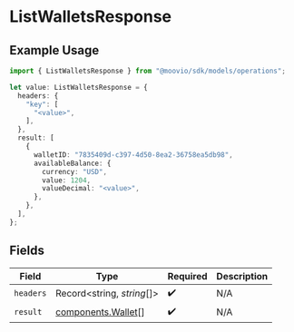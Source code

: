 # ListWalletsResponse

## Example Usage

```typescript
import { ListWalletsResponse } from "@moovio/sdk/models/operations";

let value: ListWalletsResponse = {
  headers: {
    "key": [
      "<value>",
    ],
  },
  result: [
    {
      walletID: "7835409d-c397-4d50-8ea2-36758ea5db98",
      availableBalance: {
        currency: "USD",
        value: 1204,
        valueDecimal: "<value>",
      },
    },
  ],
};
```

## Fields

| Field                                                    | Type                                                     | Required                                                 | Description                                              |
| -------------------------------------------------------- | -------------------------------------------------------- | -------------------------------------------------------- | -------------------------------------------------------- |
| `headers`                                                | Record<string, *string*[]>                               | :heavy_check_mark:                                       | N/A                                                      |
| `result`                                                 | [components.Wallet](../../models/components/wallet.md)[] | :heavy_check_mark:                                       | N/A                                                      |